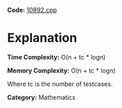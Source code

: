**Code:** [10892.cpp](./10892.cpp)

# Explanation

**Time Complexity:** O(n + tc * logn)

**Memory Complexity:** O(n + tc * logn)

Where tc is the number of testcases.

**Category:** Mathematics
